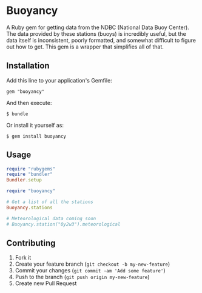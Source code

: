 # Buoyancy

A Ruby gem for getting data from the NDBC (National Data Buoy Center). The data provided by these stations (buoys) is incredibly useful, but the data itself is inconsistent, poorly formatted, and somewhat difficult to figure out how to get. This gem is a wrapper that simplifies all of that.

## Installation

Add this line to your application's Gemfile:

    gem "buoyancy"

And then execute:

    $ bundle

Or install it yourself as:

    $ gem install buoyancy

## Usage

```ruby
require "rubygems"
require "bundler"
Bundler.setup

require "buoyancy"

# Get a list of all the stations
Buoyancy.stations

# Meteorological data coming soon
# Buoyancy.station("0y2w3").meteorological
```

## Contributing

1. Fork it
2. Create your feature branch (`git checkout -b my-new-feature`)
3. Commit your changes (`git commit -am 'Add some feature'`)
4. Push to the branch (`git push origin my-new-feature`)
5. Create new Pull Request
